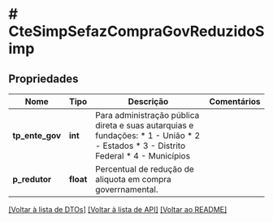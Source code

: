 # # CteSimpSefazCompraGovReduzidoSimp

## Propriedades

Nome | Tipo | Descrição | Comentários
------------ | ------------- | ------------- | -------------
**tp_ente_gov** | **int** | Para administração pública direta e suas autarquias e fundações:  * 1 - União  * 2 - Estados  * 3 - Distrito Federal  * 4 - Municípios |
**p_redutor** | **float** | Percentual de redução de aliquota em compra goverrnamental. |

[[Voltar à lista de DTOs]](../../README.md#models) [[Voltar à lista de API]](../../README.md#endpoints) [[Voltar ao README]](../../README.md)
